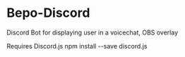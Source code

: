 # Bepo-Discord
Discord Bot for displaying user in a voicechat, OBS overlay

Requires Discord.js
npm install --save discord.js
